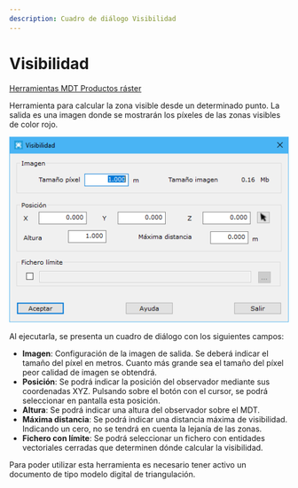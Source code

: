 ```yaml
---
description: Cuadro de diálogo Visibilidad
---
```


# Visibilidad

[Herramientas MDT Productos ráster](../fichas-de-herramientas/ficha-de-herramientas-mdt/productos-raster.md)

Herramienta para calcular la zona visible desde un determinado punto. La salida es una imagen donde se mostrarán los píxeles de las zonas visibles de color rojo.

![Cuadro de diálogo Visibilidad](../../.gitbook/assets/image-71.png)

Al ejecutarla, se presenta un cuadro de diálogo con los siguientes campos:

* **Imagen**: Configuración de la imagen de salida. Se deberá indicar el tamaño del píxel en metros. Cuanto más grande sea el tamaño del píxel peor calidad de imagen se obtendrá.
* **Posición**: Se podrá indicar la posición del observador mediante sus coordenadas XYZ. Pulsando sobre el botón con el cursor, se podrá seleccionar en pantalla esta posición.
* **Altura**: Se podrá indicar una altura del observador sobre el MDT.
* **Máxima distancia**: Se podrá indicar una distancia máxima de visibilidad. Indicando un cero, no se tendrá en cuenta la lejanía de las zonas.
* **Fichero con límite**: Se podrá seleccionar un fichero con entidades vectoriales cerradas que determinen dónde calcular la visibilidad.

Para poder utilizar esta herramienta es necesario tener activo un documento de tipo modelo digital de triangulación.
